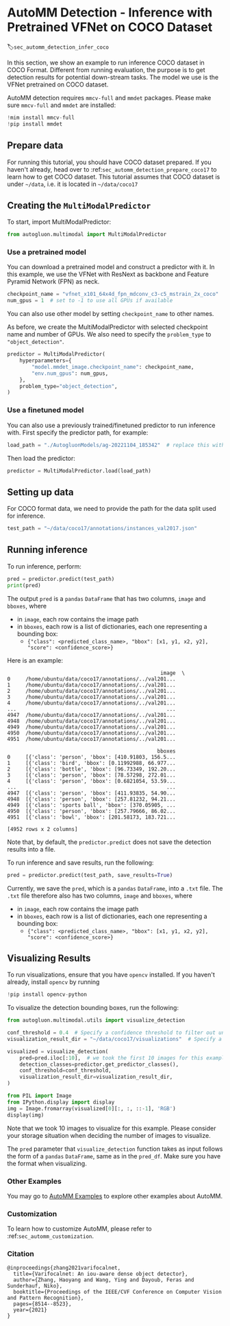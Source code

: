 # AutoMM Detection - Inference with Pretrained VFNet on COCO Dataset
:label:`sec_automm_detection_infer_coco`

In this section, we show an example to run inference COCO dataset in COCO Format. 
Different from running evaluation, the purpose is to get detection results for potential down-stream tasks.
The model we use is the VFNet pretrained on COCO dataset.

AutoMM detection requires `mmcv-full` and `mmdet` packages. Please make sure `mmcv-full` and `mmdet` are installed:
```python
!mim install mmcv-full
!pip install mmdet
```

## Prepare data
For running this tutorial, you should have COCO dataset prepared.
If you haven't already, head over to :ref:`sec_automm_detection_prepare_coco17` to learn how to get COCO dataset.
This tutorial assumes that COCO dataset is under `~/data`, i.e. it is located in `~/data/coco17`

## Creating the `MultiModalPredictor`
To start, import MultiModalPredictor:
```python
from autogluon.multimodal import MultiModalPredictor
```
### Use a pretrained model
You can download a pretrained model and construct a predictor with it. 
In this example, we use the VFNet with ResNext as backbone and Feature Pyramid Network (FPN) as neck.

```python
checkpoint_name = "vfnet_x101_64x4d_fpn_mdconv_c3-c5_mstrain_2x_coco"
num_gpus = 1  # set to -1 to use all GPUs if available
```
You can also use other model by setting `checkpoint_name` to other names.

As before, we create the MultiModalPredictor with selected checkpoint name and number of GPUs.
We also need to specify the `problem_type` to `"object_detection"`.

```python
predictor = MultiModalPredictor(
    hyperparameters={
        "model.mmdet_image.checkpoint_name": checkpoint_name,
        "env.num_gpus": num_gpus,
    },
    problem_type="object_detection",
)
```

### Use a finetuned model
You can also use a previously trained/finetuned predictor to run inference with.
First specify the predictor path, for example:
```python
load_path = "./AutogluonModels/ag-20221104_185342"  # replace this with path to your desired predictor
```
Then load the predictor:
```python
predictor = MultiModalPredictor.load(load_path)
```

## Setting up data

For COCO format data, we need to provide the path for the data split used for inference.

```python
test_path = "~/data/coco17/annotations/instances_val2017.json"
```

## Running inference
To run inference, perform:

```python
pred = predictor.predict(test_path)
print(pred)
```

The output `pred` is a `pandas` `DataFrame` that has two columns, `image` and `bboxes`, where
- in `image`, each row contains the image path
- in `bboxes`, each row is a list of dictionaries, each one representing a bounding box: 
  - `{"class": <predicted_class_name>, "bbox": [x1, y1, x2, y2], "score": <confidence_score>}`

Here is an example:
```
                                                  image  \
0     /home/ubuntu/data/coco17/annotations/../val201...   
1     /home/ubuntu/data/coco17/annotations/../val201...   
2     /home/ubuntu/data/coco17/annotations/../val201...   
3     /home/ubuntu/data/coco17/annotations/../val201...   
4     /home/ubuntu/data/coco17/annotations/../val201...   
...                                                 ...   
4947  /home/ubuntu/data/coco17/annotations/../val201...   
4948  /home/ubuntu/data/coco17/annotations/../val201...   
4949  /home/ubuntu/data/coco17/annotations/../val201...   
4950  /home/ubuntu/data/coco17/annotations/../val201...   
4951  /home/ubuntu/data/coco17/annotations/../val201...   

                                                 bboxes  
0     [{'class': 'person', 'bbox': [410.91803, 156.5...  
1     [{'class': 'bird', 'bbox': [0.11992988, 66.977...  
2     [{'class': 'bottle', 'bbox': [96.73349, 192.20...  
3     [{'class': 'person', 'bbox': [78.57298, 272.01...  
4     [{'class': 'person', 'bbox': [0.6821054, 53.59...  
...                                                 ...  
4947  [{'class': 'person', 'bbox': [411.93835, 54.90...  
4948  [{'class': 'person', 'bbox': [257.81232, 94.21...  
4949  [{'class': 'sports ball', 'bbox': [370.05905, ...  
4950  [{'class': 'person', 'bbox': [257.79666, 86.02...  
4951  [{'class': 'bowl', 'bbox': [201.58173, 183.721...  

[4952 rows x 2 columns]
```

Note that, by default, the `predictor.predict` does not save the detection results into a file.

To run inference and save results, run the following:
```python
pred = predictor.predict(test_path, save_results=True)
```

Currently, we save the `pred`, which is a `pandas` `DataFrame`, into a `.txt` file.
The `.txt` file therefore also has two columns, `image` and `bboxes`, where
- in `image`, each row contains the image path
- in `bboxes`, each row is a list of dictionaries, each one representing a bounding box: 
  - `{"class": <predicted_class_name>, "bbox": [x1, y1, x2, y2], "score": <confidence_score>}`


## Visualizing Results
To run visualizations, ensure that you have `opencv` installed. If you haven't already, install `opencv` by running 
```python
!pip install opencv-python
```

To visualize the detection bounding boxes, run the following:
```python
from autogluon.multimodal.utils import visualize_detection

conf_threshold = 0.4  # Specify a confidence threshold to filter out unwanted boxes
visualization_result_dir = "~/data/coco17/visualizations"  # Specify a directory to save visualized images.

visualized = visualize_detection(
    pred=pred.iloc[:10],  # we took the first 10 images for this example
    detection_classes=predictor.get_predictor_classes(),
    conf_threshold=conf_threshold,
    visualization_result_dir=visualization_result_dir,
)

from PIL import Image
from IPython.display import display
img = Image.fromarray(visualized[0][:, :, ::-1], 'RGB')
display(img)
```
Note that we took 10 images to visualize for this example. 
Please consider your storage situation when deciding the number of images to visualize. 

The `pred` parameter that `visualize_detection` function takes as input follows the form of a `pandas` `DataFrame`, same as in the `pred_df`. 
Make sure you have the format when visualizing. 

### Other Examples

You may go to [AutoMM Examples](https://github.com/awslabs/autogluon/tree/master/examples/automm) to explore other examples about AutoMM.

### Customization
To learn how to customize AutoMM, please refer to :ref:`sec_automm_customization`.

### Citation
```
@inproceedings{zhang2021varifocalnet,
  title={Varifocalnet: An iou-aware dense object detector},
  author={Zhang, Haoyang and Wang, Ying and Dayoub, Feras and Sunderhauf, Niko},
  booktitle={Proceedings of the IEEE/CVF Conference on Computer Vision and Pattern Recognition},
  pages={8514--8523},
  year={2021}
}
```